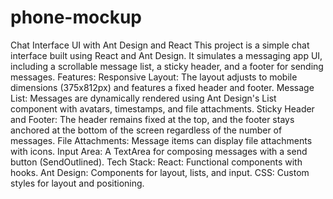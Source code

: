 # phone-mockup
 Chat Interface UI with Ant Design and React This project is a simple chat interface built using React and Ant Design. It simulates a messaging app UI, including a scrollable message list, a sticky header, and a footer for sending messages.  Features: Responsive Layout: The layout adjusts to mobile dimensions (375x812px) and features a fixed header and footer. Message List: Messages are dynamically rendered using Ant Design's List component with avatars, timestamps, and file attachments. Sticky Header and Footer: The header remains fixed at the top, and the footer stays anchored at the bottom of the screen regardless of the number of messages. File Attachments: Message items can display file attachments with icons. Input Area: A TextArea for composing messages with a send button (SendOutlined). Tech Stack: React: Functional components with hooks. Ant Design: Components for layout, lists, and input. CSS: Custom styles for layout and positioning.
